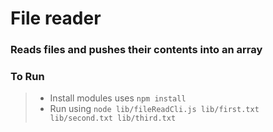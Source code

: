 # File reader

### Reads files and pushes their contents into an array

### To Run
>* Install modules uses `npm install`
>* Run using `node lib/fileReadCli.js lib/first.txt lib/second.txt lib/third.txt`
